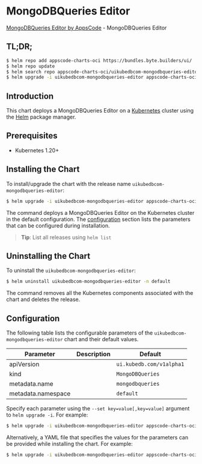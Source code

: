 # MongoDBQueries Editor

[MongoDBQueries Editor by AppsCode](https://byte.builders) - MongoDBQueries Editor

## TL;DR;

```bash
$ helm repo add appscode-charts-oci https://bundles.byte.builders/ui/
$ helm repo update
$ helm search repo appscode-charts-oci/uikubedbcom-mongodbqueries-editor --version=v0.4.18
$ helm upgrade -i uikubedbcom-mongodbqueries-editor appscode-charts-oci/uikubedbcom-mongodbqueries-editor -n default --create-namespace --version=v0.4.18
```

## Introduction

This chart deploys a MongoDBQueries Editor on a [Kubernetes](http://kubernetes.io) cluster using the [Helm](https://helm.sh) package manager.

## Prerequisites

- Kubernetes 1.20+

## Installing the Chart

To install/upgrade the chart with the release name `uikubedbcom-mongodbqueries-editor`:

```bash
$ helm upgrade -i uikubedbcom-mongodbqueries-editor appscode-charts-oci/uikubedbcom-mongodbqueries-editor -n default --create-namespace --version=v0.4.18
```

The command deploys a MongoDBQueries Editor on the Kubernetes cluster in the default configuration. The [configuration](#configuration) section lists the parameters that can be configured during installation.

> **Tip**: List all releases using `helm list`

## Uninstalling the Chart

To uninstall the `uikubedbcom-mongodbqueries-editor`:

```bash
$ helm uninstall uikubedbcom-mongodbqueries-editor -n default
```

The command removes all the Kubernetes components associated with the chart and deletes the release.

## Configuration

The following table lists the configurable parameters of the `uikubedbcom-mongodbqueries-editor` chart and their default values.

|     Parameter      | Description |               Default               |
|--------------------|-------------|-------------------------------------|
| apiVersion         |             | <code>ui.kubedb.com/v1alpha1</code> |
| kind               |             | <code>MongoDBQueries</code>         |
| metadata.name      |             | <code>mongodbqueries</code>         |
| metadata.namespace |             | <code>default</code>                |


Specify each parameter using the `--set key=value[,key=value]` argument to `helm upgrade -i`. For example:

```bash
$ helm upgrade -i uikubedbcom-mongodbqueries-editor appscode-charts-oci/uikubedbcom-mongodbqueries-editor -n default --create-namespace --version=v0.4.18 --set apiVersion=ui.kubedb.com/v1alpha1
```

Alternatively, a YAML file that specifies the values for the parameters can be provided while
installing the chart. For example:

```bash
$ helm upgrade -i uikubedbcom-mongodbqueries-editor appscode-charts-oci/uikubedbcom-mongodbqueries-editor -n default --create-namespace --version=v0.4.18 --values values.yaml
```
